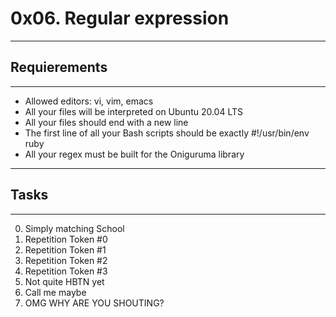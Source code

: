 # 0x06. Regular expression

---
## Requierements
---

- Allowed editors: vi, vim, emacs
- All your files will be interpreted on Ubuntu 20.04 LTS
- All your files should end with a new line
- The first line of all your Bash scripts should be exactly #!/usr/bin/env ruby
- All your regex must be built for the Oniguruma library

---
## Tasks
---

0. Simply matching School
1. Repetition Token #0
2. Repetition Token #1
3. Repetition Token #2
4. Repetition Token #3
5. Not quite HBTN yet
6. Call me maybe
7. OMG WHY ARE YOU SHOUTING?
